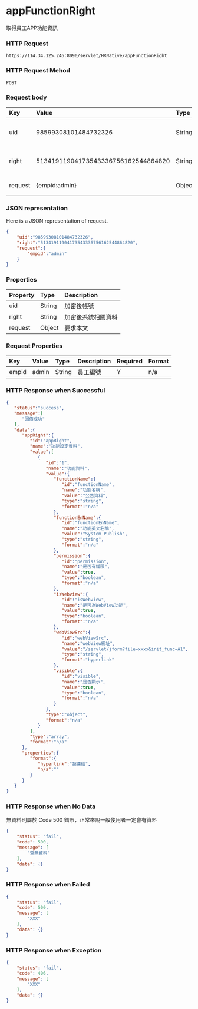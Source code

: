 # appFunctionRight 
取得員工APP功能資訊

### HTTP Request
```
https://114.34.125.246:8090/servlet/HRNative/appFunctionRight
```

### HTTP Request Mehod
```
POST
```

### Request body
| Key | Value | Type | Description |
|:----------|:-------------|:-----|:------------|
| uid | 98599308101484732326 | String | 需透過appLogin取得 |
| right | 51341911904173543336756162544864820 | String | 需透過appLogin取得 |
| request | {empid:admin} | Object | 將員工編號組成物件 |

### JSON representation
Here is a JSON representation of request.
```json
{
    "uid":"98599308101484732326",
    "right":"51341911904173543336756162544864820",
    "request":{
        "empid":"admin"
    }
}
```
### Properties
| Property | Type | Description |
|:---------|:-----|:------------|
| uid   | String | 加密後帳號 |
| right | String | 加密後系統相關資料 |
| request | Object | 要求本文 |

### Request Properties
| Key | Value | Type | Description | Required | Format |
|:----------|:-------------|:-----|:------------|:------------|:------------|
| empid | admin | String | 員工編號 | Y | n/a |

### HTTP Response when Successful
```json
{
   "status":"success",
   "message":[
      "回傳成功"
   ],
   "data":{
      "appRight":{
         "id":"appRight",
         "name":"功能設定資料",
         "value":[
            {
               "id":"1",
               "name":"功能資料",
               "value":{
                  "functionName":{
                     "id":"functionName",
                     "name":"功能名稱",
                     "value":"公告資料",
                     "type":"string",
                     "format":"n/a"
                  },
                  "functionEnName":{
                     "id":"functionEnName",
                     "name":"功能英文名稱",
                     "value":"System Publish",
                     "type":"string",
                     "format":"n/a"
                  },
                  "permission":{
                     "id":"permission",
                     "name":"是否有權限",
                     "value":true,
                     "type":"boolean",
                     "format":"n/a"
                  },
                  "isWebview":{
                     "id":"isWebview",
                     "name":"是否為WebView功能",
                     "value":true,
                     "type":"boolean",
                     "format":"n/a"
                  },
                  "webViewSrc":{
                     "id":"webViewSrc",
                     "name":"webView網址",
                     "value":"/servlet/jform?file=xxxx&init_func=A1",
                     "type":"string",
                     "format":"hyperlink"
                  },
                  "visible":{
                     "id":"visible",
                     "name":"是否顯示",
                     "value":true,
                     "type":"boolean",
                     "format":"n/a"
                  }
               },
               "type":"object",
               "format":"n/a"
            }
         ],
         "type":"array",
         "format":"n/a"
      },
      "properties":{
         "format":{
            "hyperlink":"超連結",
            "n/a":""
         }
      }
   }
}
```

### HTTP Response when No Data
無資料則屬於 Code 500 錯誤，正常來說一般使用者一定會有資料
```json
{
    "status": "fail",
    "code": 500,
    "message": [
        "查無資料"
    ],
    "data": {}
}
```

### HTTP Response when Failed
```json
{
    "status": "fail",
    "code": 500,
    "message": [
        "XXX"
    ],
    "data": {}
}
```

### HTTP Response when Exception
```json
{
    "status": "fail",
    "code": 406,
    "message": [
        "XXX"
    ],
    "data": {}
}
```
